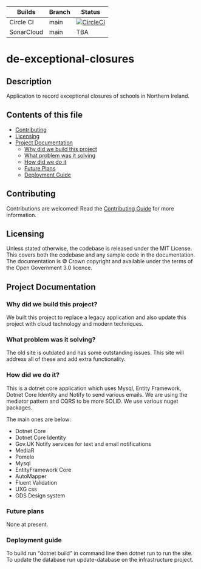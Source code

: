 

| Builds  | Branch | Status 
| ------------- | -----  |--------
| Circle CI  | main   | [![CircleCI](https://circleci.com/gh/dof-dss/de-exceptional-closures/tree/main.svg?style=svg&circle-token=3e0ce0f5b4ec766d5d209c0cc88e4385201a0b83)](https://circleci.com/gh/dof-dss/de-exceptional-closures/tree/main)
| SonarCloud  | main   | TBA

# de-exceptional-closures

## Description

Application to record exceptional closures of schools in Northern Ireland.

## Contents of this file

- [Contributing](#contributing)
- [Licensing](#licensing)
- [Project Documentation](#project-documentation)
    - [Why did we build this project](#why-did-we-build-this-project)
    - [What problem was it solving](#what-problem-was-it-solving)
    - [How did we do it](#how-did-we-do-it)
    - [Future Plans](#future-plans)
    - [Deployment Guide](#deployment-guide)

## Contributing

Contributions are welcomed! Read the [Contributing Guide](./docs/contributing/Index.md) for more information.

## Licensing

Unless stated otherwise, the codebase is released under the MIT License. This covers both the codebase and any sample code in the documentation. The documentation is © Crown copyright and available under the terms of the Open Government 3.0 licence.

## Project Documentation

### Why did we build this project?

We built this project to replace a legacy application and also update this project with cloud technology and modern techniques.

### What problem was it solving?

The old site is outdated and has some outstanding issues. This site will address all of these and add extra functionality.

### How did we do it?

This is a dotnet core application which uses Mysql, Entity Framework, Dotnet Core Identity and Notify to send various emails. We are using the mediator pattern and CQRS to be more SOLID. We use various nuget packages.

The main ones are below:

- Dotnet Core
- Dotnet Core Identity
- Gov.UK Notify services for text and email notifications
- MediaR
- Pomelo
- Mysql
- EntityFramework Core
- AutoMapper
- Fluent Validation
- UXG css
- GDS Design system

### Future plans

None at present.

### Deployment guide

To build run "dotnet build" in command line then dotnet run to run the site. 
To update the database run update-database on the infrastructure project.
